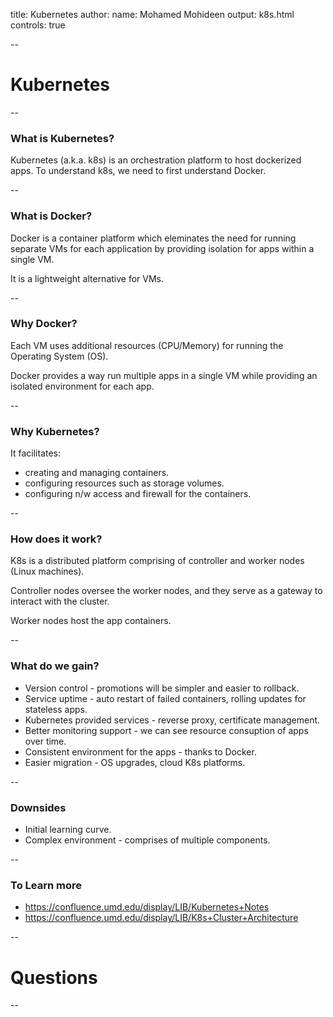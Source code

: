 title: Kubernetes
author:
  name: Mohamed Mohideen
output: k8s.html
controls: true

--

# Kubernetes

--

### What is Kubernetes?

Kubernetes (a.k.a. k8s) is an orchestration platform to host dockerized apps. To understand k8s, we need to first understand Docker.

--

### What is Docker?

Docker is a container platform which eleminates the need for running separate VMs for each application by providing isolation for apps within a single VM.

It is a lightweight alternative for VMs.

--

### Why Docker?

Each VM uses additional resources (CPU/Memory) for running the Operating System (OS).

Docker provides a way run multiple apps in a single VM while providing an isolated environment for each app.

--

### Why Kubernetes?

It facilitates:

- creating and managing containers.
- configuring resources such as storage volumes.
- configuring n/w access and firewall for the containers.

--

### How does it work?

K8s is a distributed platform comprising of controller and worker nodes (Linux machines).

Controller nodes oversee the worker nodes, and they serve as a gateway to interact with the cluster.

Worker nodes host the app containers.

--

### What do we gain?

- Version control - promotions will be simpler and easier to rollback.
- Service uptime - auto restart of failed containers, rolling updates for stateless apps.
- Kubernetes provided services - reverse proxy, certificate management.
- Better monitoring support - we can see resource consuption of apps over time.
- Consistent environment for the apps - thanks to Docker.
- Easier migration - OS upgrades, cloud K8s platforms.

--

### Downsides

- Initial learning curve.
- Complex environment - comprises of multiple components.

--

### To Learn more

- https://confluence.umd.edu/display/LIB/Kubernetes+Notes
- https://confluence.umd.edu/display/LIB/K8s+Cluster+Architecture

--

#  Questions

--